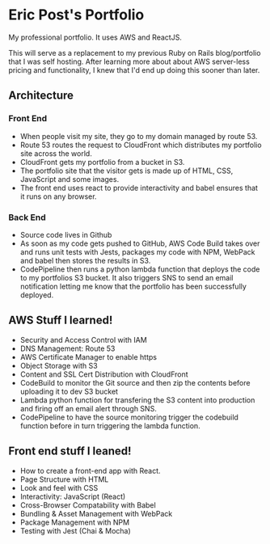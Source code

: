 # Eric Post's Portfolio
My professional portfolio. It uses AWS and ReactJS.

This will serve as a replacement to my previous Ruby on Rails blog/portfolio that I was self hosting. After learning more about about AWS server-less pricing and functionality, I knew that I'd end up doing this sooner than later.

## Architecture 

### Front End 

- When people visit my site, they go to my domain managed by route 53. 
- Route 53 routes the request to CloudFront which distributes my portfolio site across the world. 
- CloudFront gets my portfolio from a bucket in S3. 
- The portfolio site that the visitor gets is made up of HTML, CSS, JavaScript and some images. 
- The front end uses react to provide interactivity and babel ensures that it runs on any browser. 

### Back End 

- Source code lives in Github 
- As soon as my code gets pushed to GitHub, AWS Code Build takes over and runs unit tests with Jests, packages my code with NPM, WebPack and babel then stores the results in S3. 
- CodePipeline then runs a python lambda function that deploys the code to my portfolios S3 bucket. It also triggers SNS to send an email notification letting me know that the portfolio has been successfully deployed.

## AWS Stuff I learned!

- Security and Access Control with IAM
- DNS Management: Route 53
- AWS Certificate Manager to enable https
- Object Storage with S3
- Content and SSL Cert Distribution with CloudFront
- CodeBuild to monitor the Git source and then zip the contents before uploading it to dev S3 bucket
- Lambda python function for transfering the S3 content into production and firing off an email alert through SNS.
- CodePipeline to have the source monitoring trigger the codebuild function before in turn triggering the lambda function.

## Front end stuff I leaned!

- How to create a front-end app with React.
- Page Structure with HTML
- Look and feel with CSS
- Interactivity: JavaScript (React)
- Cross-Browser Compatability with Babel
- Bundling & Asset Management with WebPack
- Package Management with NPM
- Testing with Jest (Chai & Mocha)

